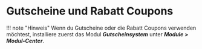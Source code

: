 # Gutscheine und Rabatt Coupons

!!! note "Hinweis" 
	 Wenn du Gutscheine oder die Rabatt Coupons verwenden möchtest, installiere zuerst das Modul _**Gutscheinsystem**_ unter _**Module \> Modul-Center**_.



